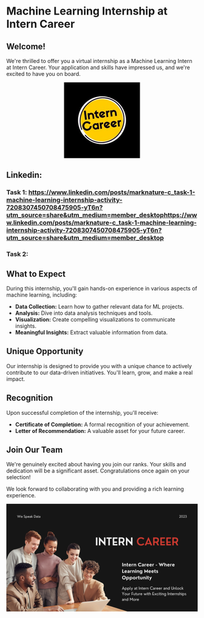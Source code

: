 # Machine Learning Internship at Intern Career

## Welcome!

We're thrilled to offer you a virtual internship as a Machine Learning Intern at Intern Career. Your application and skills have impressed us, and we're excited to have you on board.

<p align="center">
  <img src="README assets/img/interncareers_logo.jpeg" alt="logo">
</p>

## Linkedin:

### Task 1: https://www.linkedin.com/posts/marknature-c_task-1-machine-learning-internship-activity-7208307450708475905-yT6n?utm_source=share&utm_medium=member_desktophttps://www.linkedin.com/posts/marknature-c_task-1-machine-learning-internship-activity-7208307450708475905-yT6n?utm_source=share&utm_medium=member_desktop

### Task 2:


## What to Expect

During this internship, you'll gain hands-on experience in various aspects of machine learning, including:

- **Data Collection:** Learn how to gather relevant data for ML projects.
- **Analysis:** Dive into data analysis techniques and tools.
- **Visualization:** Create compelling visualizations to communicate insights.
- **Meaningful Insights:** Extract valuable information from data.

## Unique Opportunity

Our internship is designed to provide you with a unique chance to actively contribute to our data-driven initiatives. You'll learn, grow, and make a real impact.

## Recognition

Upon successful completion of the internship, you'll receive:

- **Certificate of Completion:** A formal recognition of your achievement.
- **Letter of Recommendation:** A valuable asset for your future career.

## Join Our Team

We're genuinely excited about having you join our ranks. Your skills and dedication will be a significant asset. Congratulations once again on your selection!

We look forward to collaborating with you and providing a rich learning experience.

<p align="center">
  <img src="README assets/img/We Speak Data.jpg" alt="logo">
</p>
